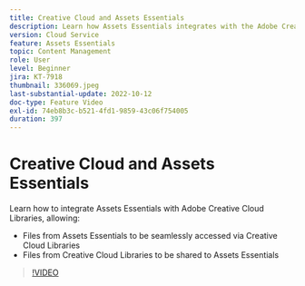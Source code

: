 ```yaml
---
title: Creative Cloud and Assets Essentials
description: Learn how Assets Essentials integrates with the Adobe Creative Cloud.
version: Cloud Service
feature: Assets Essentials
topic: Content Management
role: User
level: Beginner
jira: KT-7918
thumbnail: 336069.jpeg
last-substantial-update: 2022-10-12
doc-type: Feature Video
exl-id: 74eb8b3c-b521-4fd1-9859-43c06f754005
duration: 397
---
```

# Creative Cloud and Assets Essentials

Learn how to integrate Assets Essentials with Adobe Creative Cloud Libraries, allowing:

+ Files from Assets Essentials to be seamlessly accessed via Creative Cloud Libraries
+ Files from Creative Cloud Libraries to be shared to Assets Essentials

>[!VIDEO](https://video.tv.adobe.com/v/336069?quality=12&learn=on)
